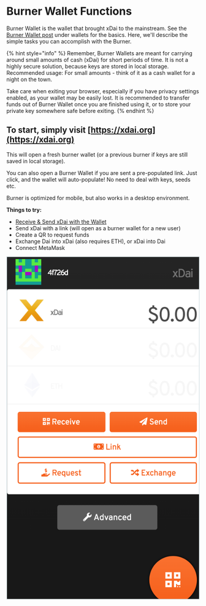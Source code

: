 # Burner Wallet Functions

Burner Wallet is the wallet that brought xDai to the mainstream. See the [Burner Wallet post](../wallets/burner-wallet.md) under wallets for the basics.  Here, we'll describe the simple tasks you can accomplish with the Burner.

{% hint style="info" %}
Remember, Burner Wallets are meant for carrying around small amounts of cash \(xDai\) for short periods of time. It is not a highly secure solution, because keys are stored in local storage. Recommended usage: For small amounts - think of it as a cash wallet for a night on the town.

Take care when exiting your browser, especially if you have privacy settings enabled, as your wallet may be easily lost. It is recommended to transfer funds out of Burner Wallet once you are finished using it, or to store your private key somewhere safe before exiting.
{% endhint %}

## To start, simply visit [https://xdai.org](https://xdai.org)

This will open a fresh burner wallet \(or a previous burner if keys are still saved in local storage\). 

You can also open a Burner Wallet if you are sent a pre-populated link. Just click, and the wallet will auto-populate!  No need to deal with keys, seeds etc.

Burner is optimized for mobile, but also works in a desktop environment. 

**Things to try:**

* [Receive & Send xDai with the Wallet](receive-and-send.md)
* Send xDai with a link \(will open as a burner wallet for a new user\)
* Create a QR to request funds
* Exchange Dai into xDai \(also requires ETH\), or xDai into Dai
* Connect MetaMask

![A Fresh Burner](../../.gitbook/assets/burner-1.png)

